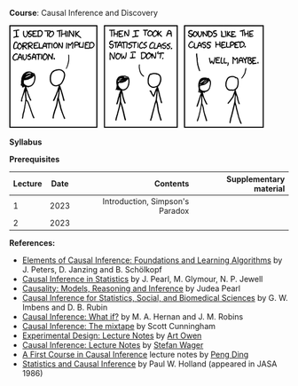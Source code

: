 **Course**: Causal Inference and Discovery


[![Correlation](https://github.com/tulasiramreddy/tulasiramreddy.github.io/blob/master/correlation.png)](https://xkcd.com/552/ "Correlation doesn't imply causation, but it does waggle its eyebrows suggestively and gesture furtively while mouthing 'look over there'.")


**Syllabus**

**Prerequisites**

| Lecture   | Date   | Contents     | Supplementary material |
| :------------- | :----------: | -----------: | -----------: |
| 1|   2023  | Introduction, Simpson's Paradox  |  |
| 2|  2023 | | |


**References:**
- [Elements of Causal Inference: Foundations and Learning Algorithms](https://mitpress.mit.edu/9780262037310/elements-of-causal-inference/) by J. Peters, D. Janzing and B. Schölkopf
- [Causal Inference in Statistics](http://bayes.cs.ucla.edu/PRIMER/) by J. Pearl, M. Glymour, N. P. Jewell
- [Causality: Models, Reasoning and Inference](http://bayes.cs.ucla.edu/BOOK-2K/) by Judea Pearl
- [Causal Inference for Statistics, Social, and Biomedical Sciences](https://www.cambridge.org/core/books/causal-inference-for-statistics-social-and-biomedical-sciences/71126BE90C58F1A431FE9B2DD07938AB) by G. W. Imbens and D. B. Rubin
- [Causal Inference: What if?](https://www.hsph.harvard.edu/miguel-hernan/wp-content/uploads/sites/1268/2023/05/hernanrobins_WhatIf_14may23.pdf) by M. A. Hernan and J. M. Robins
- [Causal Inference: The mixtape](https://mixtape.scunning.com/) by Scott Cunningham
- [Experimental Design: Lecture Notes](https://artowen.su.domains/courses/363/doenotes.pdf) by [Art Owen](https://artowen.su.domains/)
- [Causal Inference: Lecture Notes](https://web.stanford.edu/~swager/stats361.pdf) by [Stefan Wager](https://web.stanford.edu/~swager/)
- [A First Course in Causal Inference](https://arxiv.org/abs/2305.18793) lecture notes by [Peng Ding](https://sites.google.com/site/pengdingpku/)
- [Statistics and Causal Inference](https://www.jstor.org/stable/2289064) by Paul W. Holland (appeared in JASA 1986)
